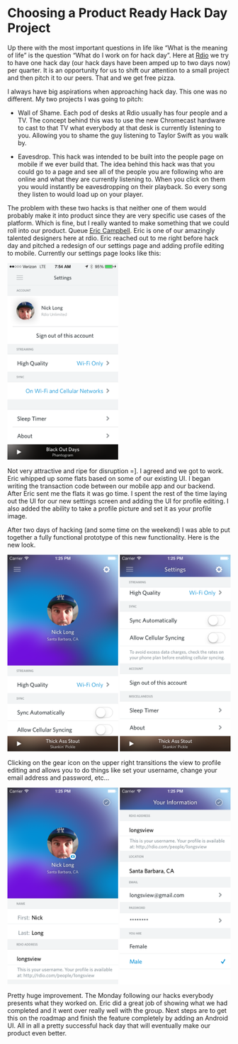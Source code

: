 Choosing a Product Ready Hack Day Project
=========================================

Up there with the most important questions in life like “What is the meaning of life”
is the question “What do I work on for hack day”. Here at [Rdio][2] we try to have
one hack day (our hack days have been amped up to two days now) per quarter. It is
an opportunity for us to shift our attention to a small project and then pitch
it to our peers. That and we get free pizza.

I always have big aspirations when approaching hack day. This one was no different.
My two projects I was going to pitch:

- Wall of Shame. Each pod of desks at Rdio usually has four people and a TV. The concept behind this
was to use the new Chromecast hardware to cast to that TV what everybody at that desk
is currently listening to you. Allowing you to shame the guy listening to Taylor Swift
as you walk by.

- Eavesdrop. This hack was intended to be built into the people page on mobile
if we ever build that. The idea behind this hack was that you could go to a page and
see all of the people you are following who are online and what they are currently
listening to. When you click on them you would instantly be eavesdropping on their
playback. So every song they listen to would load up on your player.

The problem with these two hacks is that neither one of them would probably make it
into product since they are very specific use cases of the platform. Which is fine, but I
really wanted to make something that we could roll into our product. Queue [Eric Campbell][3].
Eric is one of our amazingly talented designers here at rdio. Eric reached out to me
right before hack day and pitched a redesign of our settings page and adding
profile editing to mobile. Currently our settings page looks like this:

<img src="/media/hack_day/settings.PNG" width=250 height=444/>

Not very attractive and ripe for disruption =]. I agreed and we got to work. Eric whipped
up some flats based on some of our existing UI. I began writing the transaction code between
our mobile app and our backend. After Eric sent me the flats it was go time. I spent the
rest of the time laying out the UI for our new settings screen and adding the UI
for profile editing. I also added the ability to take a profile picture and set it as
your profile image.

After two days of hacking (and some time on the weekend) I was able to put together a fully
functional prototype of this new functionality. Here is the new look.

<div><img src="/media/hack_day/1.png" width=250 height=444/>
<img src="/media/hack_day/2.png" width=250 height=444/></div>

Clicking on the gear icon on the upper right transitions the view to 
profile editing and allows you to do things like set your username,
change your email address and password, etc...

<div><img src="/media/hack_day/3.png" width=250 height=444/>
<img src="/media/hack_day/4.png" width=250 height=444/></div>

Pretty huge improvement. The Monday following our hacks everybody presents what they worked
on. Eric did a great job of showing what we had completed and it went over really well with the group.
Next steps are to get this on the roadmap and finish the feature completely by adding an
Android UI. All in all a pretty successful hack day that will eventually make our product even better.

[2]: http://www.rdio.com/
[3]: http://www.rdio.com/people/ecampbell/
